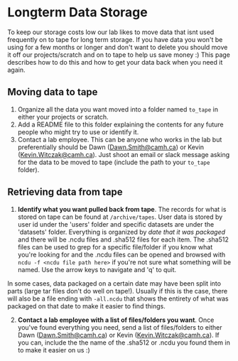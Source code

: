 # Longterm Data Storage

To keep our storage costs low our lab likes to move data that isnt used frequently on to tape for long term storage. If you have data you won't be using for a few months or longer and don't want to delete you should move it off our projects/scratch and on to tape to help us save money :) This page describes how to do this and how to get your data back when you need it again.

## Moving data to tape
1. Organize all the data you want moved into a folder named `to_tape` in either your projects or scratch.
2. Add a README file to this folder explaining the contents for any future people who might try to use or identify it.
3. Contact a lab employee. This can be anyone who works in the lab but preferentially should be Dawn (Dawn.Smith@camh.ca) or Kevin (Kevin.Witczak@camh.ca). Just shoot an email or slack message asking for the data to be moved to tape (include the path to your `to_tape` folder).

## Retrieving data from tape
1. **Identify what you want pulled back from tape**. The records for what is stored on tape can be found at `/archive/tapes`. User data is stored by user id under the 'users' folder and specific datasets are under the 'datasets' folder. Everything is organized by *date that it was packaged* and there will be .ncdu files and .sha512 files for each item. The .sha512 files can be used to grep for a specific file/folder if you know what you're looking for and the .ncdu files can be opened and browsed with `ncdu -f <ncdu file path here>` if you're not sure what something will be named. Use the arrow keys to navigate and 'q' to quit.

In some cases, data packaged on a certain date may have been split into parts (large tar files don't do well on tape!). Usually if this is the case, there will also be a file ending with `-all.ncdu` that shows the entirety of what was packaged on that date to make it easier to find things.

2. **Contact a lab employee with a list of files/folders you want**. Once you've found everything you need, send a list of files/folders to either Dawn (Dawn.Smith@camh.ca) or Kevin (Kevin.Witczak@camh.ca). If you can, include the the name of the .sha512 or .ncdu you found them in to make it easier on us :)

